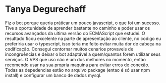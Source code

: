 # Tanya Degurechaff

Fiz o bot porque queria práticar um pouco javascript, o que foi um sucesso. Tive a oportunidade de aprender bastante no caminho e poder usar os recursos avançados da ultima versão do ECMAScript que estudei. O resultado ficou excelente na parte de apresentação ao cliente, no codigo eu preferiria usar o typescript, isso teria me feito evitar muita dor de cabeça na codificação. Consegui contornar muitos cenarios provaveis de incongruências e deixar o bot adaptável a quem/quantos forem utilizar seus serviços. O VPS que uso não é um dos melhores no momento, então recomendo usar na sua propria maquina para evitar erros de conexão. Todas as depedencias estão no arquivo package (entao é só usar npm install) e configurar um banco de dados mysql.

